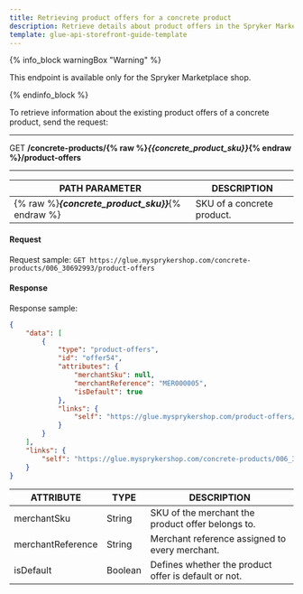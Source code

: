 ```yaml
---
title: Retrieving product offers for a concrete product
description: Retrieve details about product offers in the Spryker Marketplace
template: glue-api-storefront-guide-template
---
```


{% info_block warningBox "Warning" %}

This endpoint is available only for the Spryker Marketplace shop.

{% endinfo_block %}

To retrieve information about the existing product offers of a concrete product, send the request:

---
GET **/concrete-products/{% raw %}*{{concrete_product_sku}}*{% endraw %}/product-offers**

---

| PATH PARAMETER | DESCRIPTION |
| ------------- | ---------------------- |
| {% raw %}***{concrete_product_sku}}***{% endraw %}  | SKU of a concrete product. |

#### Request

Request sample: `GET https://glue.mysprykershop.com/concrete-products/006_30692993/product-offers`

#### Response

Response sample:

```json
{
    "data": [
        {
            "type": "product-offers",
            "id": "offer54",
            "attributes": {
                "merchantSku": null,
                "merchantReference": "MER000005",
                "isDefault": true
            },
            "links": {
                "self": "https://glue.mysprykershop.com/product-offers/offer54"
            }
        }
    ],
    "links": {
        "self": "https://glue.mysprykershop.com/concrete-products/006_30692993/product-offers"
    }
}
```

| ATTRIBUTE | TYPE | DESCRIPTION |
| --------------------- | ----------- | --------------------- |
| merchantSku       | String  | SKU of the merchant the product offer belongs to.   |
| merchantReference | String  | Merchant reference assigned to every merchant. |
| isDefault         | Boolean | Defines whether the product offer is default or not.  |
